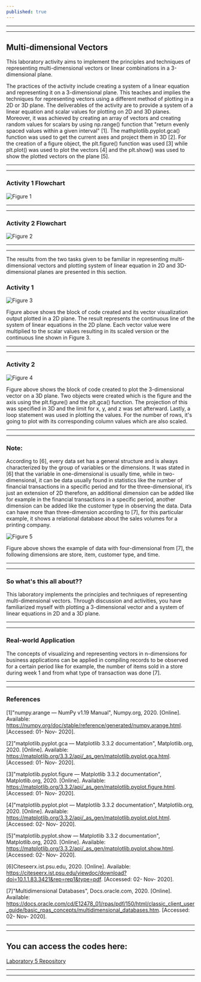 ```yaml
---
published: true
---
```

---
***

## Multi-dimensional Vectors

This laboratory activity aims to implement the principles and techniques of representing multi-dimensional vectors or linear combinations in a 3-dimensional plane.

The practices of the activity include creating a system of a linear equation and representing it on a 3-dimensional plane. This teaches and implies the techniques for representing vectors using a different method of plotting in a 2D or 3D plane. The deliverables of the activity are to provide a system of a linear equation and scalar values for plotting on 2D and 3D planes. Moreover, it was achieved by creating an array of vectors and creating random values for scalars by using np.range() function that "return evenly spaced values within a given interval" [1]. The mathplotlib.pyplot.gca() function was used to get the current axes and project them in 3D [2]. For the creation of a figure object, the plt.figure() function was used [3] while plt.plot() was used to plot the vectors [4] and the plt.show() was used to show the plotted vectors on the plane [5].

---
***

### Activity 1 Flowchart

![Figure 1]({{site.baseurl}}/images/LAB5.1.jpg)

---
***

### Activity 2 Flowchart

![Figure 2]({{site.baseurl}}/images/LAB5.2.jpg)

---
***

The results from the two tasks given to be familiar in representing multi-dimensional vectors and plotting system of linear equation in 2D and 3D-dimensional planes are presented in this section.

### Activity 1

![Figure 3]({{site.baseurl}}/images/LAB5.3.jpg)

Figure above shows the block of code created and its vector visualization output plotted in a 2D plane. The result represents the continuous line of the system of linear equations in the 2D plane. Each vector value were multiplied to the scalar values resulting in its scaled version or the continuous line shown in Figure 3.

---
***

### Activity 2

![Figure 4]({{site.baseurl}}/images/LAB5.4.jpg)

Figure above shows the block of code created to plot the 3-dimensional vector on a 3D plane. Two objects were created which is the figure and the axis using the plt.figure() and the plt.gca() function. The projection of this was specified in 3D and the limit for x, y, and z was set afterward. Lastly, a loop statement was used in plotting the values. For the number of rows, it's going to plot with its corresponding column values which are also scaled.

---
***

### Note:

According to [6], every data set has a general structure and is always characterized by the group of variables or the dimensions. It was stated in [6] that the variable in one-dimensional is usually time, while in two-dimensional, it can be data usually found in statistics like the number of financial transactions in a specific period and for the three-dimensional, it’s just an extension of 2D therefore, an additional dimension can be added like for example in the financial transactions in a specific period, another dimension can be added like the customer type in observing the data.
Data can have more than three-dimension according to [7], for this particular example, it shows a relational database about the sales volumes for a printing company.
 
![Figure 5]({{site.baseurl}}/images/LAB5.5.jpg)

Figure above shows the example of data with four-dimensional from [7], the following dimensions are store, item, customer type, and time.

---
***

### So what's this all about??

This laboratory implements the principles and techniques of representing multi-dimensional vectors. Through discussion and activities, you have familiarized myself with plotting a 3-dimensional vector and a system of linear equations in 2D and a 3D plane. 

---
***

### Real-world Application

The concepts of visualizing and representing vectors in n-dimensions for business applications can be applied in compiling records to be observed for a certain period like for example, the number of items sold in a store during week 1 and from what type of transaction was done [7].

---
***

### References
[1]"numpy.arange — NumPy v1.19 Manual", Numpy.org, 2020. [Online]. Available: https://numpy.org/doc/stable/reference/generated/numpy.arange.html. [Accessed: 01- Nov- 2020].

[2]"matplotlib.pyplot.gca — Matplotlib 3.3.2 documentation", Matplotlib.org, 2020. [Online]. Available: https://matplotlib.org/3.3.2/api/_as_gen/matplotlib.pyplot.gca.html. [Accessed: 01- Nov- 2020].

[3]"matplotlib.pyplot.figure — Matplotlib 3.3.2 documentation", Matplotlib.org, 2020. [Online]. Available: https://matplotlib.org/3.3.2/api/_as_gen/matplotlib.pyplot.figure.html. [Accessed: 01- Nov- 2020].

[4]"matplotlib.pyplot.plot — Matplotlib 3.3.2 documentation", Matplotlib.org, 2020. [Online]. Available: https://matplotlib.org/3.3.2/api/_as_gen/matplotlib.pyplot.plot.html. [Accessed: 02- Nov- 2020].

[5]"matplotlib.pyplot.show — Matplotlib 3.3.2 documentation", Matplotlib.org, 2020. [Online]. Available: https://matplotlib.org/3.3.2/api/_as_gen/matplotlib.pyplot.show.html. [Accessed: 02- Nov- 2020].

[6]Citeseerx.ist.psu.edu, 2020. [Online]. Available: https://citeseerx.ist.psu.edu/viewdoc/download?doi=10.1.1.83.3421&rep=rep1&type=pdf. [Accessed: 02- Nov- 2020].

[7]"Multidimensional Databases", Docs.oracle.com, 2020. [Online]. Available: https://docs.oracle.com/cd/E12478_01/rpas/pdf/150/html/classic_client_user_guide/basic_rpas_concepts/multidimensional_databases.htm. [Accessed: 02- Nov- 2020].

---
***

## You can access the codes here:

[Laboratory 5 Repository](https://github.com/RovilSurioJr/Laboratory-5)

---
***
